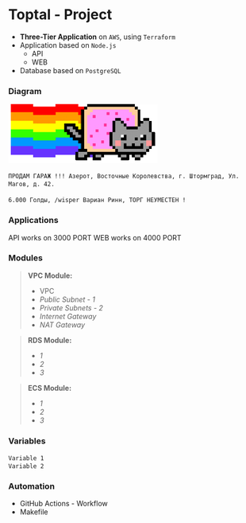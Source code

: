 # Toptal - Project

- **Three-Tier Application** on `AWS`, using `Terraform`
- Application based on `Node.js`
    - API
    - WEB
- Database based on `PostgreSQL`

### Diagram

![Diagram of Project](Images/diagram.gif)

``` MD
ПРОДАМ ГАРАЖ !!! Азерот, Восточные Королевства, г. Штормград, Ул. Магов, д. 42.

6.000 Голды, /wisper Вариан Ринн, ТОРГ НЕУМЕСТЕН !
```

### Applications

API works on 3000 PORT
WEB works on 4000 PORT

### Modules

> **VPC Module:**
>   - VPC
>   - *Public Subnet - 1*
>   - *Private Subnets - 2*
>   - *Internet Gateway*
>   - *NAT Gateway*

> **RDS Module:**
>   - *1*
>   - *2*
>   - *3*

> **ECS Module:**
>   - *1*
>   - *2*
>   - *3*

### Variables

``` HCL
Variable 1
Variable 2
```

### Automation

- GitHub Actions - Workflow
- Makefile
